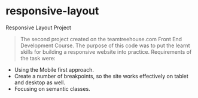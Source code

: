 # responsive-layout
Responsive Layout Project

> The second project created on the teamtreehouse.com Front End Development Course.
  The purpose of this code was to put the learnt skills for building a responsive website into practice.
  Requirements of the task were:
  - Using the Mobile first approach.
  - Create a number of breakpoints, so the site works effectively on tablet and desktop as well.
  - Focusing on semantic classes.
